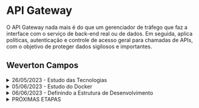 # API Gateway

O API Gateway nada mais é do que um gerenciador de tráfego que faz a interface com o serviço de back-end real ou de dados.  Em seguida, aplica políticas, autenticação e controle de acesso geral para chamadas de APIs, com o objetivo de proteger dados sigilosos e importantes.

## Weverton Campos

<details><summary>26/05/2023 - Estudo das Tecnologias</summary>

- Estudo do TypeScript
- Estudo do TypeORM
- Configuração do Ngrok para testes de requisição
- Configuração do Debug, para agilizar o processo de desenvolvimento
- Iniciando registro de logs
- Configurações do framework para uso geral tanto da API Gateway quando das demais API Services
  - container separado database "postgres'
  - container API Gateway
  - teste de consultas no database: create, read.
  - teste de relações

</details>

<details><summary>05/06/2023 - Estudo do Docker</summary>

- Configuração do docker-compose
  - utilizando network para comunicar api com database
- Testes de comunicação, manutenção da API e do Database  

</details>

<details><summary>06/06/2023 - Definindo a Estrutura de Desenvolvimento</summary>

- Definindo a estrutura
- Configurando um Banco de Dados online para iniciar os testes da estrutura
- Definido a estrutura de API Gateway com os Serviços
- Definido o endpoint principal para o FrontEnd
  - Exemplo de endpoint: https://terceirogestor/api/{service}, com os dados no corpo da requisição, pode usar por exemplo o "AXIOS" para fazer esta requisição:
    ```javascript
    const data = {
      nome: 'Exemplo',
      idade: 25,
      email: 'exemplo@example.com'
    };
    
    axios.post(ENDPOINT + '{service}', data, {
      headers: {
        'Content-Type': 'application/json',
        'Authorization': 'Bearer <token>'
      }
    }).then(response => {
      console.log(response.data);
    }).catch(error => {
      console.error(error);
    });
    ```
  - Com esse endpoint o API Gateway consegue enter o serviço que está sendo requisitado, e por meio da rota depois de fazer a autenticação e verificar a autorização faz outra requisição para o serviço e essim retorna a resposta.

</details>

<details><summary>PRÓXIMAS ETAPAS</summary>

- Iniciar a construção completa
  - Cadastrar no Firebase
  - Reorganizar a API Gateway
  - Criar os primeiros serviços
    - Register
    - Login
  - Refatorar a API Gateway para validar a estrutura
  - Criar os outros serviços
    - Organização
    - Registro de frota
    - Doções    

</details>